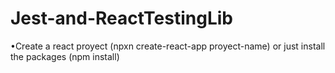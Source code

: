 # Jest-and-ReactTestingLib

•Create a react proyect (npxn create-react-app proyect-name)
    or just install the packages (npm install)